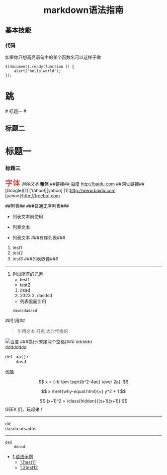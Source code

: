 # <center>markdown语法指南</center> #
## 基本技能 ##
### 代码 ###
如果你只想高亮语句中的某个函数名可以这样子做
``` 
$(document).ready(function () {  
    alert('hello world');  
});
 ```
<h1 id='1'>跳</h1>
# 标题一 #

## 标题二 ##

# 标题一 #
### 标题三 ###
<font color=red size=5>字体</font>
*斜体文本*
**粗体**
##链接##
[百度](http://baidu.com)
<http://baidu.com>
##网址链接##
[Google][1]
[Yahoo!][yahoo]
[1]:http://www.baidu.com
[yahoo]:http://freebuf.com

##列表##
###普通无序列表###
- 列表文本前使用
+ 列表文本
* 列表文本
###有序列表###
1. test1
3. test2
4. test3
###列表嵌套###
---
1. 列出所有的元素
	- test1
	- test2
	1. dsad
	2. 2323
		2. dasdsd
	- 列表里面引用
	```
	dasdsdadasd
	```
##引用##
>引用文本
>打点
>大时代撒的

![百度](https://www.baidu.com/img/bd_logo1.png)
###换行(末尾两个空格)###
dddddd  
dddddddd
<pre>
def aa():
	dasd
</pre>

[优酷](http://v.youku.com/v_show/id_XMzUyNzkyNzM3Ng==.html?spm=a2hww.20027244.ykRecommend.5~5!2~5~5~A)

$$ x = {-b \pm \sqrt{b^2-4ac} \over 2a}. $$

$$
x \href{why-equal.html}{=} y^2 + 1
$$

$$ (x+1)^2 = \class{hidden}{(x+1)(x+1)} $$
GEEK 们，玩起来！

---
> 
<pre>dd
dasdasdsadas
</pre>

----------

```
dad
    ddasd
```

* [1.语法示例](#1)
	* [1.1test11](#1.1)
	* [1.2test12](#1.2)
